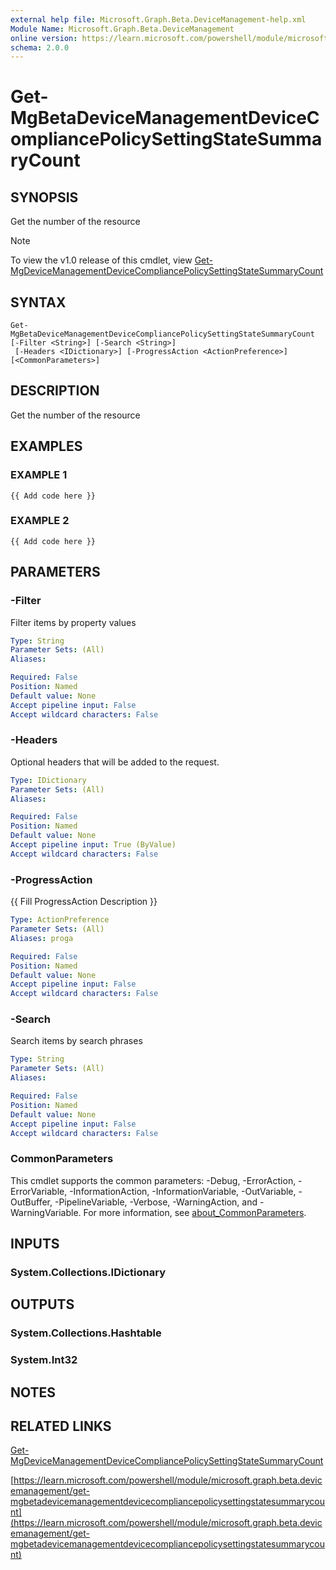 ```yaml
---
external help file: Microsoft.Graph.Beta.DeviceManagement-help.xml
Module Name: Microsoft.Graph.Beta.DeviceManagement
online version: https://learn.microsoft.com/powershell/module/microsoft.graph.beta.devicemanagement/get-mgbetadevicemanagementdevicecompliancepolicysettingstatesummarycount
schema: 2.0.0
---
```


# Get-MgBetaDeviceManagementDeviceCompliancePolicySettingStateSummaryCount

## SYNOPSIS
Get the number of the resource

> [!NOTE]
> To view the v1.0 release of this cmdlet, view [Get-MgDeviceManagementDeviceCompliancePolicySettingStateSummaryCount](/powershell/module/Microsoft.Graph.DeviceManagement/Get-MgDeviceManagementDeviceCompliancePolicySettingStateSummaryCount?view=graph-powershell-1.0)

## SYNTAX

```
Get-MgBetaDeviceManagementDeviceCompliancePolicySettingStateSummaryCount [-Filter <String>] [-Search <String>]
 [-Headers <IDictionary>] [-ProgressAction <ActionPreference>] [<CommonParameters>]
```

## DESCRIPTION
Get the number of the resource

## EXAMPLES

### EXAMPLE 1
```
{{ Add code here }}
```

### EXAMPLE 2
```
{{ Add code here }}
```

## PARAMETERS

### -Filter
Filter items by property values

```yaml
Type: String
Parameter Sets: (All)
Aliases:

Required: False
Position: Named
Default value: None
Accept pipeline input: False
Accept wildcard characters: False
```

### -Headers
Optional headers that will be added to the request.

```yaml
Type: IDictionary
Parameter Sets: (All)
Aliases:

Required: False
Position: Named
Default value: None
Accept pipeline input: True (ByValue)
Accept wildcard characters: False
```

### -ProgressAction
{{ Fill ProgressAction Description }}

```yaml
Type: ActionPreference
Parameter Sets: (All)
Aliases: proga

Required: False
Position: Named
Default value: None
Accept pipeline input: False
Accept wildcard characters: False
```

### -Search
Search items by search phrases

```yaml
Type: String
Parameter Sets: (All)
Aliases:

Required: False
Position: Named
Default value: None
Accept pipeline input: False
Accept wildcard characters: False
```

### CommonParameters
This cmdlet supports the common parameters: -Debug, -ErrorAction, -ErrorVariable, -InformationAction, -InformationVariable, -OutVariable, -OutBuffer, -PipelineVariable, -Verbose, -WarningAction, and -WarningVariable. For more information, see [about_CommonParameters](http://go.microsoft.com/fwlink/?LinkID=113216).

## INPUTS

### System.Collections.IDictionary
## OUTPUTS

### System.Collections.Hashtable
### System.Int32
## NOTES

## RELATED LINKS
[Get-MgDeviceManagementDeviceCompliancePolicySettingStateSummaryCount](/powershell/module/Microsoft.Graph.DeviceManagement/Get-MgDeviceManagementDeviceCompliancePolicySettingStateSummaryCount?view=graph-powershell-1.0)

[https://learn.microsoft.com/powershell/module/microsoft.graph.beta.devicemanagement/get-mgbetadevicemanagementdevicecompliancepolicysettingstatesummarycount](https://learn.microsoft.com/powershell/module/microsoft.graph.beta.devicemanagement/get-mgbetadevicemanagementdevicecompliancepolicysettingstatesummarycount)




